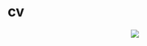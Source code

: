 # cv
<p align="center">
  <img src="https://capsule-render.vercel.app/api? text=Hey Everyone!🕹️&animation=fadeIn&type=waving&color=gradient&height=100"/>
</p>
